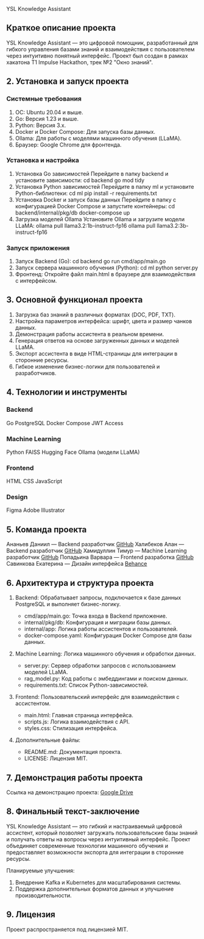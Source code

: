 YSL Knowledge Assistant

## Краткое описание проекта

YSL Knowledge Assistant — это цифровой помощник, разработанный для гибкого управления базами знаний и взаимодействия с пользователем через интуитивно понятный интерфейс. Проект был создан в рамках хакатона T1 Impulse Hackathon, трек №2 "Окно знаний".

## 2. Установка и запуск проекта

### Системные требования

1. ОС: Ubuntu 20.04 и выше.
2. Go: Версия 1.23 и выше.
3. Python: Версия 3.x.
4. Docker и Docker Compose: Для запуска базы данных.
5. Ollama: Для работы с моделями машинного обучения (LLaMA).
6. Браузер: Google Chrome для фронтенда.

### Установка и настройка

1. Установка Go зависимостей
   Перейдите в папку backend и установите зависимости:
   cd backend
   go mod tidy
2. Установка Python зависимостей
   Перейдите в папку ml и установите Python-библиотеки:
   cd ml
   pip install -r requirements.txt
3. Установка Docker и запуск базы данных
   Перейдите в папку с конфигурацией Docker Compose и запустите контейнеры:
   cd backend/internal/pkg/db
   docker-compose up
4. Загрузка моделей Ollama
   Установите Ollama и загрузите модели LLaMA:
   ollama pull llama3.2:1b-instruct-fp16
   ollama pull llama3.2:3b-instruct-fp16

### Запуск приложения

1. Запуск Backend (Go):
   cd backend
   go run cmd/app/main.go
2. Запуск сервера машинного обучения (Python):
   cd ml
   python server.py
3. Фронтенд:
   Откройте файл main.html в браузере для взаимодействия с интерфейсом.

## 3. Основной функционал проекта

1. Загрузка баз знаний в различных форматах (DOC, PDF, TXT).
2. Настройка параметров интерфейса: шрифт, цвета и размер чанков данных.
3. Демонстрация работы ассистента в реальном времени.
4. Генерация ответов на основе загруженных данных и моделей LLaMA.
5. Экспорт ассистента в виде HTML-страницы для интеграции в сторонние ресурсы.
6. Гибкое изменение бизнес-логики для пользователей и разработчиков.

## 4. Технологии и инструменты

### Backend

Go
PostgreSQL
Docker Compose
JWT Access

### Machine Learning

Python
FAISS
Hugging Face
Ollama (модели LLaMA)

### Frontend

HTML
CSS
JavaScript

### Design

Figma
Adobe Illustrator

## 5. Команда проекта

Ананьев Даниил — Backend разработчик [GitHub](https://github.com/rougenn)
Халибеков Алан — Backend разработчик [GitHub](https://github.com/chrizantona)
Хамидуллин Тимур — Machine Learning разработчик [GitHub](https://github.com/timurqq73)
Попадьина Варвара — Frontend разработка [GitHub](https://github.com/varyaqt)
Савинкова Екатерина — Дизайн интерфейса [Behance](https://www.behance.net/0c0860eb)

## 6. Архитектура и структура проекта

1. Backend: Обрабатывает запросы, подключается к базе данных PostgreSQL и выполняет бизнес-логику.

   - cmd/app/main.go: Точка входа в Backend приложение.
   - internal/pkg/db: Конфигурация и миграции базы данных.
   - internal/app: Логика работы ассистентов и пользователей.
   - docker-compose.yaml: Конфигурация Docker Compose для базы данных.
2. Machine Learning: Логика машинного обучения и обработки данных.

   - server.py: Сервер обработки запросов с использованием моделей LLaMA.
   - rag_model.py: Код работы с эмбеддингами и поиском данных.
   - requirements.txt: Список Python-зависимостей.
3. Frontend: Пользовательский интерфейс для взаимодействия с ассистентом.

   - main.html: Главная страница интерфейса.
   - scripts.js: Логика взаимодействия с API.
   - styles.css: Стилизация интерфейса.
4. Дополнительные файлы:

   - README.md: Документация проекта.
   - LICENSE: Лицензия MIT.

## 7. Демонстрация работы проекта

Ссылка на демонстрацию проекта: [Google Drive](https://drive.google.com/drive/u/1/folders/1HZXlOYTcflmn7JnuZu_nZwhXX84sFA2p)

## 8. Финальный текст-заключение

YSL Knowledge Assistant — это гибкий и настраиваемый цифровой ассистент, который позволяет загружать пользовательские базы знаний и получать ответы на вопросы через интуитивный интерфейс. Проект объединяет современные технологии машинного обучения и предоставляет возможности экспорта для интеграции в сторонние ресурсы.

Планируемые улучшения:

1. Внедрение Kafka и Kubernetes для масштабирования системы.
2. Поддержка дополнительных форматов данных и улучшение производительности.

## 9. Лицензия

Проект распространяется под лицензией MIT.
